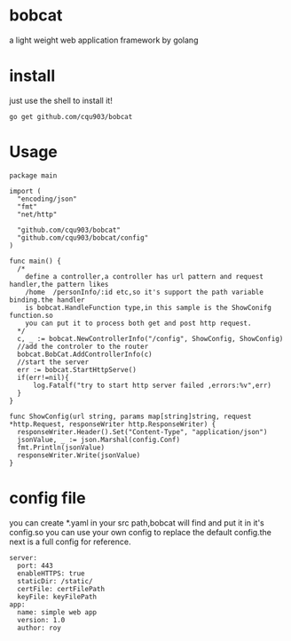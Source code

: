 # bobcat
a light weight  web application framework by golang

# install
just use the shell to install it!
    
    go get github.com/cqu903/bobcat 

# Usage
    package main

    import (
      "encoding/json"
      "fmt"
      "net/http"

      "github.com/cqu903/bobcat"
      "github.com/cqu903/bobcat/config"
    )

    func main() {
      /*
        define a controller,a controller has url pattern and request handler,the pattern likes 
        /home  /personInfo/:id etc,so it's support the path variable binding.the handler 
        is bobcat.HandleFunction type,in this sample is the ShowConifg function.so
        you can put it to process both get and post http request.
      */
      c, _ := bobcat.NewControllerInfo("/config", ShowConfig, ShowConfig)
      //add the controler to the router
      bobcat.BobCat.AddControllerInfo(c)
      //start the server
      err := bobcat.StartHttpServe()
      if(err!=nil){
	      log.Fatalf("try to start http server failed ,errors:%v",err)
      }
    }

    func ShowConfig(url string, params map[string]string, request *http.Request, responseWriter http.ResponseWriter) {
      responseWriter.Header().Set("Content-Type", "application/json")
      jsonValue, _ := json.Marshal(config.Conf)
      fmt.Println(jsonValue)
      responseWriter.Write(jsonValue)
    }
# config file
you can create *.yaml in your src path,bobcat will find and put it in it's config.so you can use your own config to replace the default config.the next is a full config for reference.
    
    server:
      port: 443
      enableHTTPS: true
      staticDir: /static/
      certFile: certFilePath
      keyFile: keyFilePath
    app:
      name: simple web app
      version: 1.0
      author: roy
